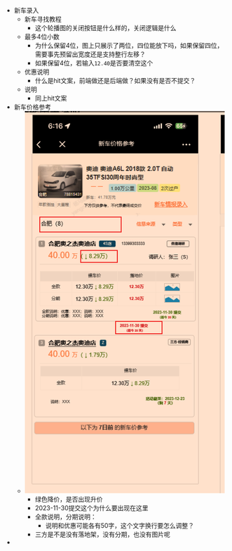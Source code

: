 - 新车录入
	- 新车寻找教程
		- 这个轮播图的关闭按钮是什么样的，关闭逻辑是什么
	- 最多4位小数
		- 为什么保留4位，图上只展示了两位，四位能放下吗，如果保留四位，需要事先预留出宽度还是支持整行左移？
		- 如果保留4位，若输入`12.40`是否要清空这个
	- 优惠说明
		- 什么是hit文案，前端做还是后端做？如果没有是否不提交？
	- 说明
		- 同上hit文案
- 新车价格参考
	- ![image.png](../assets/image_1701311810014_0.png)
		- 绿色降价，是否出现升价
		- 2023-11-30提交这个为什么要出现在这里
		- 全款说明，分期说明：
			- 说明和优惠可能各有50字，这个文字换行要怎么调整？
		- 三方是不是没有落地架，没有分期，也没有图片呢
-